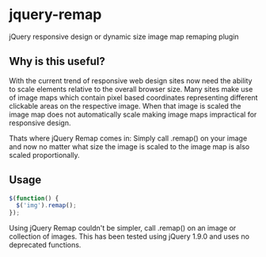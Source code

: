 jquery-remap
============

jQuery responsive design or dynamic size image map remaping plugin

## Why is this useful?
With the current trend of responsive web design sites now need the ability to scale elements relative to the overall browser size. Many sites make use of image maps which contain pixel based coordinates representing different clickable areas on the respective image. When that image is scaled the image map does not automatically scale making image maps impractical for responsive design.

Thats where jQuery Remap comes in: Simply call .remap() on your image and now no matter what size the image is scaled to the image map is also scaled proportionally.

## Usage
```js
$(function() {
  $('img').remap();  
});
```
Using jQuery Remap couldn't be simpler, call .remap() on an image or collection of images. This has been tested using jQuery 1.9.0 and uses no deprecated functions.

